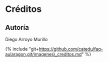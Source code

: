 # Créditos

## Autoría

Diego Arroyo Murillo

{% include "git+https://github.com/catedu/faq-aularagon.git/imagenes\_creditos.md" %}

